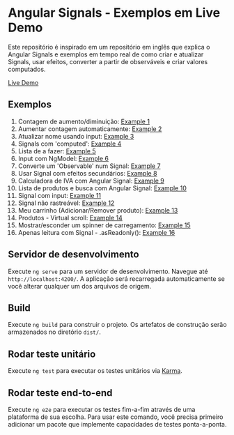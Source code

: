# Angular Signals - Exemplos em Live Demo

Este repositório é inspirado em um repositório em inglês que explica o Angular Signals e exemplos em tempo real de como criar e atualizar Signals, usar efeitos, converter a partir de observáveis e criar valores computados.

[Live Demo](https://angular-signal-examples.netlify.app/)

## Exemplos
1. Contagem de aumento/diminuição: [Example 1](https://angular-signal-examples.netlify.app/signal/signal-example1)
2. Aumentar contagem automaticamente: [Example 2](https://angular-signal-examples.netlify.app/signal/signal-example2)
3. Atualizar nome usando input: [Example 3](https://angular-signal-examples.netlify.app/signal/signal-example3)
4. Signals com 'computed': [Example 4](https://angular-signal-examples.netlify.app/signal/signal-example4)
5. Lista de a fazer: [Example 5](https://angular-signal-examples.netlify.app/signal/signal-example5)
6. Input com NgModel: [Example 6](https://angular-signal-examples.netlify.app/signal/signal-example6)
7. Converte um 'Observable' num Signal: [Example 7](https://angular-signal-examples.netlify.app/signal/signal-example7)
8. Usar Signal com efeitos secundários: [Example 8](https://angular-signal-examples.netlify.app/signal/signal-example8)
9. Calculadora de IVA com Angular Signal: [Example 9](https://angular-signal-examples.netlify.app/signal/signal-example9)
10. Lista de produtos e busca com Angular Signal: [Example 10](https://angular-signal-examples.netlify.app/signal/signal-example10)
11. Signal com input: [Example 11](https://angular-signal-examples.netlify.app/signal/signal-example11)
12. Signal não rastreável: [Example 12](https://angular-signal-examples.netlify.app/signal/signal-example12)
13. Meu carrinho (Adicionar/Remover produto): [Example 13](https://angular-signal-examples.netlify.app/signal/signal-example13)
14. Produtos - Virtual scroll: [Example 14](https://angular-signal-examples.netlify.app/signal/signal-example14)
15. Mostrar/esconder um spinner de carregamento: [Example 15](https://angular-signal-examples.netlify.app/signal/signal-example15)
15. Apenas leitura com Signal - .asReadonly(): [Example 16](https://angular-signal-examples.netlify.app/signal/signal-example16)

## Servidor de desenvolvimento

Execute `ng serve` para um servidor de desenvolvimento. Navegue até `http://localhost:4200/`. A aplicação será recarregada automaticamente se você alterar qualquer um dos arquivos de origem.

## Build

Execute `ng build` para construir o projeto. Os artefatos de construção serão armazenados no diretório `dist/`.

## Rodar teste unitário

Execute `ng test` para executar os testes unitários via [Karma](https://karma-runner.github.io).

## Rodar teste end-to-end

Execute `ng e2e` para executar os testes fim-a-fim através de uma plataforma de sua escolha. Para usar este comando, você precisa primeiro adicionar um pacote que implemente capacidades de testes ponta-a-ponta.